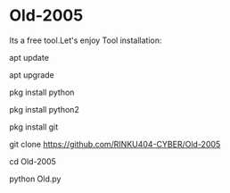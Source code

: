 # Old-2005
Its a free tool.Let's enjoy
Tool installation:

apt update

apt upgrade

pkg install python

pkg install python2

pkg install git

git clone https://github.com/RINKU404-CYBER/Old-2005

cd Old-2005

python Old.py
